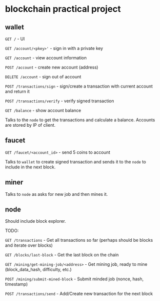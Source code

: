 # blockchain practical project


## wallet

`GET /`                     - UI

`GET /account/<pkey>'`      - sign in with a private key

`GET /account`              - view account information

`POST /account`             - create new account (address)

`DELETE /account`           - sign out of account

`POST /transactions/sign`   - sign/create a transaction with current account and return it

`POST /transactions/verify` - verify signed transaction

`GET /balance`              - show account balance

Talks to the `node` to get the transactions and calculate a balance.
Accounts are stored by IP of client. 

 
## faucet

`GET /faucet/<account_id>`  - send 5 coins to account


Talks to `wallet` to create signed transaction and sends it to the `node` to include in the next block. 

## miner

Talks to `node` as asks for new job and then mines it.

## node

Should include block explorer.

TODO:

`GET /transactions` - Get all transactions so far (perhaps should be blocks and iterate over blocks)

`GET /blocks/last-block` - Get the last block on the chain

`GET /mining/get-mining-job/<address>` - Get mining job, ready to mine (block_data_hash, difficulty, etc.)

`POST /mining/submit-mined-block` - Submit minded job (nonce, hash, timestamp)

`POST /transactions/send` - Add/Create new transaction for the next block